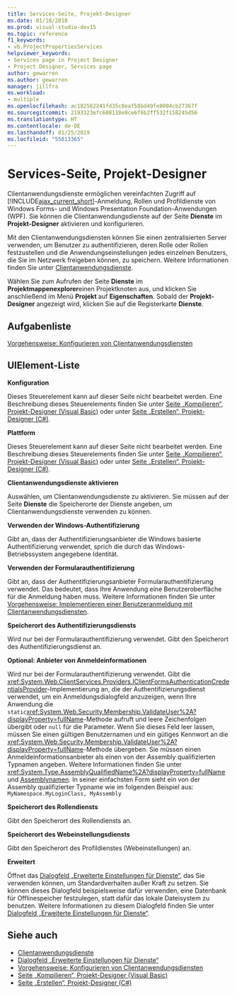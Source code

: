 ```yaml
---
title: Services-Seite, Projekt-Designer
ms.date: 01/18/2018
ms.prod: visual-studio-dev15
ms.topic: reference
f1_keywords:
- vb.ProjectPropertiesServices
helpviewer_keywords:
- Services page in Project Designer
- Project Designer, Services page
author: gewarren
ms.author: gewarren
manager: jillfra
ms.workload:
- multiple
ms.openlocfilehash: ac182562241fd35c8eaf58bd49fe8004cb27367f
ms.sourcegitcommit: 2193323efc608118e0ce6f6b2ff532f158245d56
ms.translationtype: HT
ms.contentlocale: de-DE
ms.lasthandoff: 01/25/2019
ms.locfileid: "55013365"
---
```

# <a name="services-page-project-designer"></a>Services-Seite, Projekt-Designer

Clientanwendungsdienste ermöglichen vereinfachten Zugriff auf [!INCLUDE[ajax_current_short](../../ide/reference/includes/ajax_current_short_md.md)]-Anmeldung, Rollen und Profildienste von Windows Forms- und Windows Presentation Foundation-Anwendungen (WPF). Sie können die Clientanwendungsdienste auf der Seite **Dienste** im **Projekt-Designer** aktivieren und konfigurieren.

Mit den Clientanwendungsdiensten können Sie einen zentralisierten Server verwenden, um Benutzer zu authentifizieren, deren Rolle oder Rollen festzustellen und die Anwendungseinstellungen jedes einzelnen Benutzers, die Sie im Netzwerk freigeben können, zu speichern. Weitere Informationen finden Sie unter [Clientanwendungsdienste](/dotnet/framework/common-client-technologies/client-application-services).

Wählen Sie zum Aufrufen der Seite **Dienste** im **Projektmappenexplorer**einen Projektknoten aus, und klicken Sie anschließend im Menü **Projekt** auf **Eigenschaften**. Sobald der **Projekt-Designer** angezeigt wird, klicken Sie auf die Registerkarte **Dienste**.

## <a name="task-list"></a>Aufgabenliste

[Vorgehensweise: Konfigurieren von Clientanwendungsdiensten](/dotnet/framework/common-client-technologies/how-to-configure-client-application-services)

## <a name="uielement-list"></a>UIElement-Liste

 **Konfiguration**

 Dieses Steuerelement kann auf dieser Seite nicht bearbeitet werden. Eine Beschreibung dieses Steuerelements finden Sie unter [Seite „Kompilieren“, Projekt-Designer (Visual Basic)](../../ide/reference/compile-page-project-designer-visual-basic.md) oder unter [Seite „Erstellen“, Projekt-Designer (C#)](../../ide/reference/build-page-project-designer-csharp.md).

 **Plattform**

 Dieses Steuerelement kann auf dieser Seite nicht bearbeitet werden. Eine Beschreibung dieses Steuerelements finden Sie unter [Seite „Kompilieren“, Projekt-Designer (Visual Basic)](../../ide/reference/compile-page-project-designer-visual-basic.md) oder unter [Seite „Erstellen“, Projekt-Designer (C#)](../../ide/reference/build-page-project-designer-csharp.md).

 **Clientanwendungsdienste aktivieren**

 Auswählen, um Clientanwendungsdienste zu aktivieren. Sie müssen auf der Seite **Dienste** die Speicherorte der Dienste angeben, um Clientanwendungsdienste verwenden zu können.

 **Verwenden der Windows-Authentifizierung**

 Gibt an, dass der Authentifizierungsanbieter die Windows basierte Authentifizierung verwendet, sprich die durch das Windows-Betriebssystem angegebene Identität.

 **Verwenden der Formularauthentifizierung**

 Gibt an, dass der Authentifizierungsanbieter Formularauthentifizierung verwendet. Das bedeutet, dass Ihre Anwendung eine Benutzeroberfläche für die Anmeldung haben muss. Weitere Informationen finden Sie unter [Vorgehensweise: Implementieren einer Benutzeranmeldung mit Clientanwendungsdiensten](/dotnet/framework/common-client-technologies/how-to-implement-user-login-with-client-application-services).

 **Speicherort des Authentifizierungsdiensts**

 Wird nur bei der Formularauthentifizierung verwendet. Gibt den Speicherort des Authentifizierungsdienst an.

 **Optional: Anbieter von Anmeldeinformationen**

 Wird nur bei der Formularauthentifizierung verwendet. Gibt die <xref:System.Web.ClientServices.Providers.IClientFormsAuthenticationCredentialsProvider>-Implementierung an, die der Authentifizierungsdienst verwendet, um ein Anmeldungsdialogfeld anzuzeigen, wenn Ihre Anwendung die `static`<xref:System.Web.Security.Membership.ValidateUser%2A?displayProperty=fullName>-Methode aufruft und leere Zeichenfolgen übergibt oder `null` für die Parameter. Wenn Sie dieses Feld leer lassen, müssen Sie einen gültigen Benutzernamen und ein gütiges Kennwort an die <xref:System.Web.Security.Membership.ValidateUser%2A?displayProperty=fullName>-Methode übergeben. Sie müssen einen Anmeldeinformationsanbieter als einen von der Assembly qualifizierten Typnamen angeben. Weitere Informationen finden Sie unter <xref:System.Type.AssemblyQualifiedName%2A?displayProperty=fullName> und [Assemblynamen](/dotnet/framework/app-domains/assembly-names). In seiner einfachsten Form sieht ein von der Assembly qualifizierter Typname wie im folgenden Beispiel aus: `MyNamespace.MyLoginClass, MyAssembly`

 **Speicherort des Rollendiensts**

 Gibt den Speicherort des Rollendiensts an.

 **Speicherort des Webeinstellungsdiensts**

 Gibt den Speicherort des Profildienstes (Webeinstellungen) an.

 **Erweitert**

 Öffnet das [Dialogfeld „Erweiterte Einstellungen für Dienste“](../../ide/reference/advanced-settings-for-services-dialog-box.md), das Sie verwenden können, um Standardverhalten außer Kraft zu setzen. Sie können dieses Dialogfeld beispielsweise dafür verwenden, eine Datenbank für Offlinespeicher festzulegen, statt dafür das lokale Dateisystem zu benutzen. Weitere Informationen zu diesem Dialogfeld finden Sie unter [Dialogfeld „Erweiterte Einstellungen für Dienste“](../../ide/reference/advanced-settings-for-services-dialog-box.md).

## <a name="see-also"></a>Siehe auch

- [Clientanwendungsdienste](/dotnet/framework/common-client-technologies/client-application-services)
- [Dialogfeld „Erweiterte Einstellungen für Dienste“](../../ide/reference/advanced-settings-for-services-dialog-box.md)
- [Vorgehensweise: Konfigurieren von Clientanwendungsdiensten](/dotnet/framework/common-client-technologies/how-to-configure-client-application-services)
- [Seite „Kompilieren“, Projekt-Designer (Visual Basic)](../../ide/reference/compile-page-project-designer-visual-basic.md)
- [Seite „Erstellen“, Projekt-Designer (C#)](../../ide/reference/build-page-project-designer-csharp.md)
